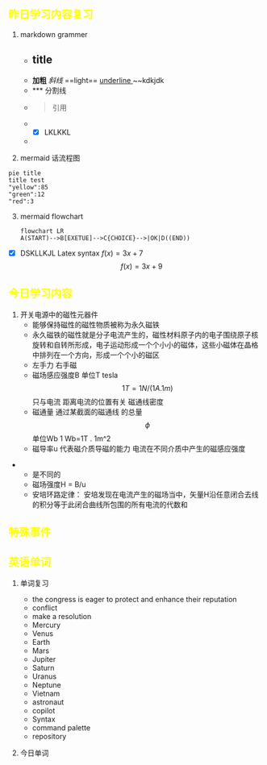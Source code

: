 ## <font color="yellow">昨日学习内容复习</font>
1. markdown grammer
	-  ## title
	- **加粗**    *斜线*    ==light==  <u> underline </U>    ~~kdkjdk    
	- *** 分割线
	- > 引用
	- - [X] LKLKKL
	- 

2. mermaid 话流程图
``` mermaid
pie title
title test
"yellow":85
"green":12
"red":3
```

3. mermaid flowchart
	``` mermaid
	flowchart LR
	A(START)-->B[EXETUE]-->C{CHOICE}-->|OK|D((END))
    ```


- [X] DSKLLKJL
Latex syntax
$f(x) = 3x + 7$
$$f(x) = 3x +9$$


## <font color="yellow">今日学习内容</font>
1. 开关电源中的磁性元器件
	- 能够保持磁性的磁性物质被称为永久磁铁
	- 永久磁铁的磁性就是分子电流产生的，磁性材料原子内的电子围绕原子核旋转和自转所形成，电子运动形成一个个小小的磁体，这些小磁体在晶格中排列在一个方向，形成一个个小的磁区
	- 左手力 右手磁
	- 磁场感应强度B 单位T tesla  $$1T = {1N/(1A . 1m)}$$  只与电流 距离电流的位置有关  磁通线密度
	- 磁通量 通过某截面的磁通线 的总量$$\phi$$ 单位Wb   1 Wb=1T . 1m^2
	- 磁导率u   代表磁介质导磁的能力  电流在不同介质中产生的磁感应强度
- 
	- 是不同的
	- 磁场强度H = B/u
	- 安培环路定律： 安培发现在电流产生的磁场当中，矢量H沿任意闭合去线的积分等于此闭合曲线所包围的所有电流的代数和
	
## <font color="yellow">特殊事件</font>
## <font color="yellow">英语单词</font>
1. 单词复习
	- the congress is eager to protect and enhance their reputation
	- conflict
	- make a resolution
	- Mercury
	- Venus
	- Earth
	- Mars
	- Jupiter
	- Saturn
	- Uranus
	- Neptune
	- Vietnam
	- astronaut
	- copilot
	- Syntax 
	- command palette
	- repository

1. 今日单词


